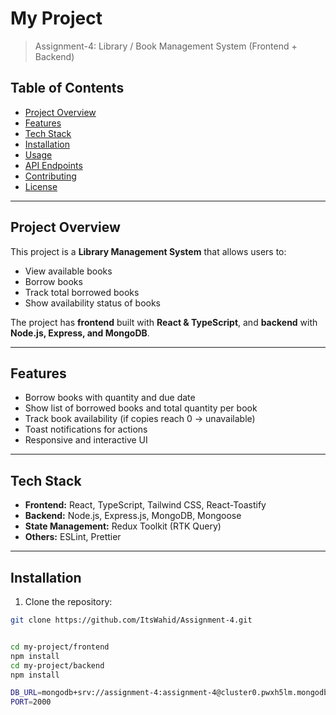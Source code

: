 # My Project

> Assignment-4: Library / Book Management System (Frontend + Backend)

## Table of Contents

- [Project Overview](#project-overview)
- [Features](#features)
- [Tech Stack](#tech-stack)
- [Installation](#installation)
- [Usage](#usage)
- [API Endpoints](#api-endpoints)
- [Contributing](#contributing)
- [License](#license)

---

## Project Overview

This project is a **Library Management System** that allows users to:

- View available books
- Borrow books
- Track total borrowed books
- Show availability status of books  

The project has **frontend** built with **React & TypeScript**, and **backend** with **Node.js, Express, and MongoDB**.

---

## Features

- Borrow books with quantity and due date
- Show list of borrowed books and total quantity per book
- Track book availability (if copies reach 0 → unavailable)
- Toast notifications for actions
- Responsive and interactive UI

---

## Tech Stack

- **Frontend:** React, TypeScript, Tailwind CSS, React-Toastify
- **Backend:** Node.js, Express.js, MongoDB, Mongoose
- **State Management:** Redux Toolkit (RTK Query)
- **Others:** ESLint, Prettier

---

## Installation

1. Clone the repository:

```bash
git clone https://github.com/ItsWahid/Assignment-4.git


cd my-project/frontend
npm install
cd my-project/backend
npm install

DB_URL=mongodb+srv://assignment-4:assignment-4@cluster0.pwxh5lm.mongodb.net/Bookstore?retryWrites=true&w=majority&appName=Cluster0
PORT=2000

